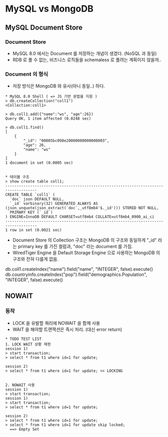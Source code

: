 # MySQL vs MongoDB
## MySQL Document Store
### Document Store
- MySQL 8.0 에서는 Document 를 저장하는 개념이 생겼다. (NoSQL 과 동일)
- RDB 로 풀 수 없는, 비즈니스 로직들을 schemaless 로 풀려는 계획이지 않을까..

### Document 의 형식
- 저장 방식은 MongoDB 와 유사(아니 동일..) 하다.
```
* MySQL 8.0 Shell ( => JS 기반 문법을 지원 )
> db.createCollection("coll1")
<Collection:coll1>

> db.coll1.add({"name":"ws", "age":26})
Query OK, 1 item affected (0.0248 sec)

> db.coll1.find()
[
    {
        "_id": "00005bc098e20000000000000003",
        "age": 26,
        "name": "ws"
    }
]
1 document in set (0.0005 sec)


* 테이블 구조
> show create table coll1;
------------------------------------------------------------------------------------
CREATE TABLE `coll1` (
  `doc` json DEFAULT NULL,
  `_id` varbinary(32) GENERATED ALWAYS AS (json_unquote(json_extract(`doc`,_utf8mb4'$._id'))) STORED NOT NULL,
  PRIMARY KEY (`_id`)
) ENGINE=InnoDB DEFAULT CHARSET=utf8mb4 COLLATE=utf8mb4_0900_ai_ci 
------------------------------------------------------------------------------------
1 row in set (0.0021 sec)
```

- Document Store 의 Collection 구조는 MongoDB 의 구조와 동일하게 "_id" 라는 primary key 를 가진 컬럼과, "doc" 라는 document 를 가짐.
- WiredTiger Engine 을 Default Storage Engine 으로 사용하는 MongoDB 의 구조와 전혀 다를게 없음.

db.coll1.createIndex("name").field("name", "INTEGER", false).execute()
db.countryinfo.createIndex("pop").field("demographics.Population", "INTEGER", false).execute()





## NOWAIT 
### 동작
- LOCK 을 유발할 쿼리에 NOWAIT 을 함께 사용
- WAIT 을 해야할 트랜잭션은 즉시 처리. (대신 error return)


```
* TODO TEST LIST
1. LOCK WAIT 상황 재현
session 1) 
> start transaction;
> select * from t1 where id=1 for update;

session 2)
> select * from t1 where id=1 for update; << LOCKING


2. NOWAIT 사용
session 1)
> start transaction;
session 1) 
> start transaction;
> select * from t1 where id=1 for update;

session 2)
> select * from t1 where id=1 for update;
> select * from t1 where id=1 for update skip locked;
  ==> Empty Set
```

